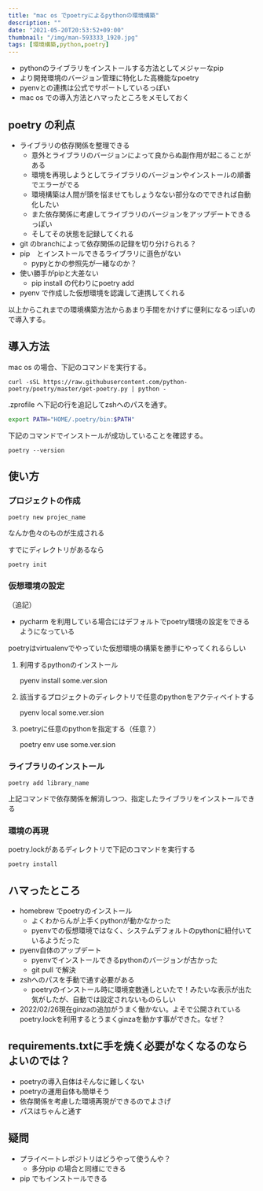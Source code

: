 ```yaml
---
title: "mac os でpoetryによるpythonの環境構築"
description: ""
date: "2021-05-20T20:53:52+09:00"
thumbnail: "/img/man-593333_1920.jpg"
tags: [環境構築,python,poetry]
---
```

- pythonのライブラリをインストールする方法としてメジャーなpip
- より開発環境のバージョン管理に特化した高機能なpoetry
- pyenvとの連携は公式でサポートしているっぽい
- mac os での導入方法とハマったところをメモしておく


## poetry の利点
- ライブラリの依存関係を整理できる
  - 意外とライブラリのバージョンによって良からぬ副作用が起こることがある
  - 環境を再現しようとしてライブラリのバージョンやインストールの順番でエラーがでる
  - 環境構築は人間が頭を悩ませてもしょうなない部分なのでできれば自動化したい
  - また依存関係に考慮してライブラリのバージョンをアップデートできるっぽい
  - そしてその状態を記録してくれる
- git のbranchによって依存関係の記録を切り分けられる？
- pip　とインストールできるライブラリに遜色がない
  - pypyとかの参照先が一緒なのか？
- 使い勝手がpipと大差ない
  - pip install の代わりにpoetry add
- pyenv で作成した仮想環境を認識して連携してくれる

以上からこれまでの環境構築方法からあまり手間をかけずに便利になるっぽいので導入する。

## 導入方法
mac os の場合、下記のコマンドを実行する。

    curl -sSL https://raw.githubusercontent.com/python-poetry/poetry/master/get-poetry.py | python -

.zprofile へ下記の行を追記してzshへのパスを通す。
```sh
export PATH="HOME/.poetry/bin:$PATH"
```

下記のコマンドでインストールが成功していることを確認する。

    poetry --version

## 使い方
### プロジェクトの作成

    poetry new projec_name

なんか色々のものが生成される

すでにディレクトリがあるなら

    poetry init

### 仮想環境の設定
（追記）
- pycharm を利用している場合にはデフォルトでpoetry環境の設定をできるようになっている

poetryはvirtualenvでやっていた仮想環境の構築を勝手にやってくれるらしい
1. 利用するpythonのインストール

    pyenv install some.ver.sion

2. 該当するプロジェクトのディレクトリで任意のpythonをアクティベイトする

    pyenv local some.ver.sion

3. poetryに任意のpythonを指定する（任意？）

    poetry env use some.ver.sion

### ライブラリのインストール

    poetry add library_name
上記コマンドで依存関係を解消しつつ、指定したライブラリをインストールできる
### 環境の再現
poetry.lockがあるディレクトリで下記のコマンドを実行する

    poetry install

## ハマったところ
- homebrew でpoetryのインストール
  - よくわからんが上手くpythonが動かなかった
  - pyenvでの仮想環境ではなく、システムデフォルトのpythonに紐付いているようだった
- pyenv自体のアップデート
  - pyenvでインストールできるpythonのバージョンが古かった
  - git pull で解決
- zshへのパスを手動で通す必要がある
  - poetryのインストール時に環境変数通しといたで！みたいな表示が出た気がしたが、自動では設定されないものらしい
- 2022/02/26現在ginzaの追加がうまく働かない。よそで公開されているpoetry.lockを利用するとうまくginzaを動かす事ができた。なぜ？

## requirements.txtに手を焼く必要がなくなるのならよいのでは？
- poetryの導入自体はそんなに難しくない
- poetryの運用自体も簡単そう
- 依存関係を考慮した環境再現ができるのでよさげ
- パスはちゃんと通す

## 疑問
- プライベートレポジトリはどうやって使うんや？
  - 多分pip の場合と同様にできる
- pip でもインストールできる

<div data-vc_mylinkbox_id="887898767"></div>